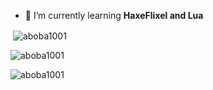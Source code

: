 - 🌱 I’m currently learning **HaxeFlixel and Lua**

<p>&nbsp;<img align="center" src="https://github-readme-stats.vercel.app/api?username=aboba1001&show_icons=true&locale=en" alt="aboba1001" /></p>

<p><img align="center" src="https://github-readme-streak-stats.herokuapp.com/?user=aboba1001&" alt="aboba1001" /></p>

<p><img align="left" src="https://github-readme-stats.vercel.app/api/top-langs?username=aboba1001&show_icons=true&locale=en&layout=compact" alt="aboba1001" /></p>
